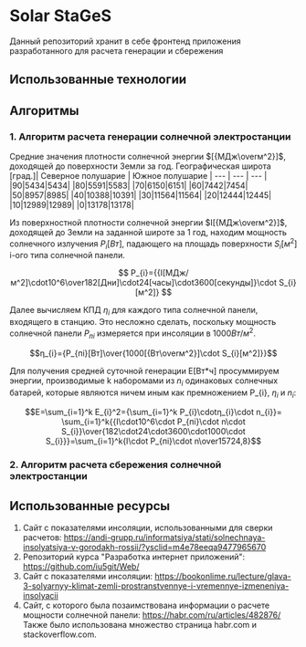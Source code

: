 # Solar StaGeS
Данный репозиторий хранит в себе фронтенд приложения разработанного для расчета генерации и сбережения
## Использованные технологии
## Алгоритмы
### 1. Алгоритм расчета генерации солнечной электростанции
Средние значения плотности солнечной энергии $[{МДж\overм^2}]$, доходящей до поверхности Земли за год.
Географическая широта [град.]| Северное полушарие | Южное полушарие |
--- | --- | --- |
 |90|5434|5434|
 |80|5591|5583|
 |70|6150|6151|
 |60|7442|7454|
 |50|8957|8985|
 |40|10388|10391|
 |30|11564|11564|
 |20|12444|12445|
 |10|12989|12989|
 |0|13178|13178|
 
Из поверхностной плотности солнечной энергии $I[{МДж\overм^2}]$, доходящей до Земли на заданной широте за 1 год, находим мощность солнечного излучения $P_{i}[Вт]$, падающего на площадь поверхности $S_{i}[м^2]$ i-ого типа солнечной панели.

$$ P_{i}={{I[МДж/м^2]\cdot10^6\over182[Дни]\cdot24[часы]\cdot3600[секунды]}\cdot S_{i}[м^2]} $$

Далее вычисляем КПД $η_{i}$ для каждого типа солнечной панели, входящего в станцию. Это несложно сделать, поскольку мощность солнечной панели $P_{пi}$ измеряется при инсоляции в $1000Вт/м^2$.

$$η_{i}={P_{пi}[Вт]\over{1000[{Вт\overм^2}]\cdot S_{i}[м^2]}}$$

Для получения средней суточной генерации E[Вт*ч] просуммируем энергии, производимые k наборомами из $n_{i}$ одинаковых солнечных батарей, которые являются ничем иным как премножением P_{i}, $η_{i}$ и $n_{i}$:

$$E=\sum_{i=1}^k E_{i}^2={\sum_{i=1}^k P_{i}\cdotη_{i}\cdot n_{i}}= \sum_{i=1}^k{{I\cdot10^6\cdot P_{пi}\cdot n\cdot S_{i}}\over{182\cdot24\cdot3600\cdot1000\cdot S_{i}}}=\sum_{i=1}^k{I\cdot P_{пi}\cdot n\over15724,8}$$
### 2. Алгоритм расчета сбережения солнечной электростанции
## Использованные ресурсы
1. Сайт с показателями инсоляции, использованными для сверки расчетов:
   https://andi-grupp.ru/informatsiya/stati/solnechnaya-insolyatsiya-v-gorodakh-rossii/?ysclid=m4e78eeqa9477965670
2. Репозиторий курса "Разработка интернет приложений":
   https://github.com/iu5git/Web/
3. Сайт с показателями инсоляции:
   https://bookonlime.ru/lecture/glava-3-solyarnyy-klimat-zemli-prostranstvennye-i-vremennye-izmeneniya-insolyacii
4. Сайт, с которого была позаимствована информации о расчете мощности солнечной панели:
   https://habr.com/ru/articles/482876/
Также было использована множество страница habr.com и stackoverflow.com.

